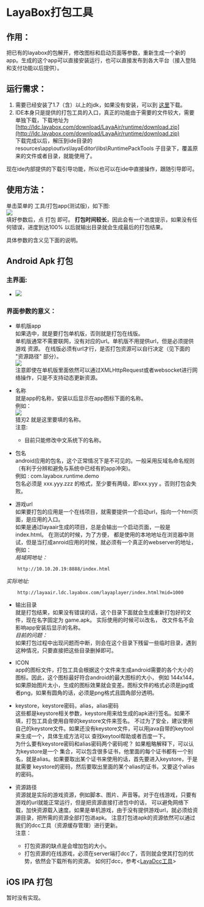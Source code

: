 
# LayaBox打包工具


## 作用：
把已有的layabox的包解开，修改图标和启动页面等参数，重新生成一个新的app。生成的这个app可以直接安装运行，也可以直接发布到各大平台（接入登陆和支付功能以后提供）。

## 运行需求：
1. 需要已经安装了1.7（含）以上的jdk，如果没有安装，可以到
[这里](http://www.oracle.com/technetwork/java/javase/downloads/jdk8-downloads-2133151.html)下载。
2. IDE本身只是提供的打包工具的入口，真正的功能由于需要的文件较大，需要单独下载，下载地址为  
[http://ldc.layabox.com/download/LayaAir/runtime/download.zip](http://ldc.layabox.com/download/LayaAir/runtime/download.zip)  
下载完成以后，解压到ide目录的 resources\app\out\vs\layaEditor\libs\RuntimePackTools 子目录下，覆盖原来的文件或者目录，就能使用了。

现在ide内部提供的下载引导功能，所以也可以在ide中直接操作，跟随引导即可。

## 使用方法：
单击菜单的 工具/打包app(测试版)，如下图:  
![](img_pack/open.gif)  
填好参数后，点 打包 即可。 **打包时间较长**，因此会有一个进度提示，如果没有任何错误，进度到达100%
以后就输出目录就会生成最后的打包结果。
  
具体参数的含义见下面的说明。 
## Android Apk 打包
### 主界面:  
* ![](img_pack/fullpanel.png)

### 界面参数的意义：  
* 单机版app  
如果选中，就是要打包单机版，否则就是打包在线版。  
单机版通常不需要联网，没有对应的url。单机版不用提供url，但是必须提供游戏
资源。  在线版必须有url才行，是否打包资源可以自行决定（见下面的 "资源路径" 部分）。   
![](img_pack/standalone.gif)    
注意即使在单机版里面依然可以通过XMLHttpRequest或者websocket进行网络操作，只是不支持动态更新资源。

* 名称  
就是app的名称，安装以后显示在app图标下面的名称。  
例如：  
![](img_pack/app.png)    
 猎刃2 就是这里要填的名称。  
注意:
    * 目前只能修改中文系统下的名称。 
* 包名  
android应用的包名，这个正常情况下是不可见的。一般采用反域名命名规则（有利于分辨和避免与系统中已经有的app冲突)。   
例如 : com.layabox.runtime.demo   
包名必须是 xxx.yyy.zzz 的格式，至少要有两级，即xxx.yyy 。否则打包会失败。

* 游戏url  
如果要打包的应用是一个在线项目，就需要提供一个启动url，指向一个html页面，是应用的入口。  
如果是通过layaair生成的项目，总是会输出一个启动页面，一般是index.html。 在测试的时候，为了方便，
都是使用的本地地址在浏览器中测试，但是当打成anroid应用的时候，就必须有一个真正的webserver的地址，
例如：  
*局域网地址：*  
``` 
    http://10.10.20.19:8888/index.html
```
*实际地址:*  
```
    http://layaair.ldc.layabox.com/layaplayer/index.html?mid=1000
```

* 输出目录  
就是打包结果，如果没有错误的话，这个目录下面就会生成重新打包好的文件，现在名字固定为 game.apk。 实际使用的时候可以改名，
改文件名不会影响app安装后显示的名称。  
*目前的问题：*  
如果打包过程中出现问题而中断，则会在这个目录下残留一些临时目录，遇到这种情况，只要直接把这些目录删掉即可。

* ICON  
app的图标文件，打包工具会根据这个文件来生成android需要的各个大小的图标。因此，这个图标最好符合android的最大图标的大小，
例如 144x144，如果原始图片太小，生成的图标效果就会变差。图标文件的格式必须是jpg或者png，如果有圆角的话，必须是png格式且圆角部分透明。


* keystore，keystore密码，alias，alias密码  
这些都是keystore相关参数，keystore用来给生成的apk进行签名。如果不填，打包工具会使用自带的keystore文件来签名。
不过为了安全，建议使用自己的keystore文件。如果还没有keystore文件，可以用java自带的keytool来生成一个，具体生成方法可以
查找keytool帮助或者百度一下。  
为什么要有keystore密码和alias密码两个密码呢？ 如果粗略解释下，可以认为keystore是一个
集合，可以包含很多证书，他里面的每个证书都有一个别名，就是alias。如果要取出某个证书来使用的话，首先要进入keystore，于是就需要
keystore的密码，然后要取出里面的某个alias的证书，又要这个alias的密码。

* 资源路径  
资源就是实际的游戏资源，例如脚本、图片、声音等。对于在线游戏，只要有游戏的url就能正常运行，但是把资源直接打进包中的话，
可以避免网络下载，加快资源载入速度。如果是单机游戏，由于没有提供游戏url，就必须给资源目录，把所需的资源全部打包进apk。
注意打包进apk的资源依然可以通过我们的dcc工具（资源缓存管理）进行更新。  
注意：  
    * 打包资源的缺点是会增加包的大小。  
    * 打包资源的在线游戏，必须在server端打dcc了，否则就会使其打包的优势，依然会下载所有的资源。
    如何打dcc，参考<[LayaDcc工具](LayaDcc工具.md)>


## iOS IPA 打包
暂时没有实现。
